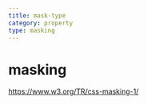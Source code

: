 ```yaml
---
title: mask-type
category: property
type: masking
---
```


# masking

<https://www.w3.org/TR/css-masking-1/>
